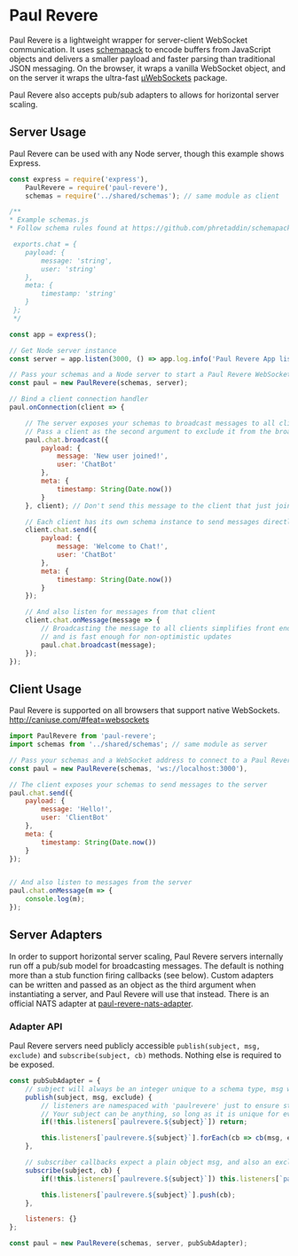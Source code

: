 # Paul Revere

Paul Revere is a lightweight wrapper for server-client WebSocket communication. It uses [schemapack](https://github.com/phretaddin/schemapack) to encode buffers from JavaScript objects and delivers a smaller payload and faster parsing than traditional JSON messaging. On the browser, it wraps a vanilla WebSocket object, and on the server it wraps the ultra-fast [µWebSockets](https://github.com/uWebSockets/uWebSockets) package.

Paul Revere also accepts pub/sub adapters to allows for horizontal server scaling.

## Server Usage

Paul Revere can be used with any Node server, though this example shows Express.

```JavaScript
const express = require('express'),
	PaulRevere = require('paul-revere'),
	schemas = require('../shared/schemas'); // same module as client

/**
* Example schemas.js
* Follow schema rules found at https://github.com/phretaddin/schemapack

 exports.chat = {
 	payload: {
 		message: 'string',
 		user: 'string'
 	},
 	meta: {
 		timestamp: 'string'
 	}
 };
 */

const app = express();

// Get Node server instance
const server = app.listen(3000, () => app.log.info('Paul Revere App listening on port 3000'));

// Pass your schemas and a Node server to start a Paul Revere WebSocket server
const paul = new PaulRevere(schemas, server);

// Bind a client connection handler
paul.onConnection(client => {

	// The server exposes your schemas to broadcast messages to all clients
	// Pass a client as the second argument to exclude it from the broadcast
	paul.chat.broadcast({
		payload: {
			message: 'New user joined!',
			user: 'ChatBot'
		},
		meta: {
			timestamp: String(Date.now())
		}
	}, client); // Don't send this message to the client that just joined

	// Each client has its own schema instance to send messages directly to that client...
	client.chat.send({
		payload: {
			message: 'Welcome to Chat!',
			user: 'ChatBot'
		},
		meta: {
			timestamp: String(Date.now())
		}
	});

	// And also listen for messages from that client
	client.chat.onMessage(message => {
		// Broadcasting the message to all clients simplifies front end rendering and listeners
		// and is fast enough for non-optimistic updates
		paul.chat.broadcast(message);
	});
});
```


## Client Usage

Paul Revere is supported on all browsers that support native WebSockets. http://caniuse.com/#feat=websockets

```JavaScript
import PaulRevere from 'paul-revere';
import schemas from '../shared/schemas'; // same module as server

// Pass your schemas and a WebSocket address to connect to a Paul Revere server
const paul = new PaulRevere(schemas, 'ws://localhost:3000'),

// The client exposes your schemas to send messages to the server
paul.chat.send({
	payload: {
		message: 'Hello!',
		user: 'ClientBot'
	},
	meta: {
		timestamp: String(Date.now())
	}
});


// And also listen to messages from the server
paul.chat.onMessage(m => {
	console.log(m);
});
```

## Server Adapters

In order to support horizontal server scaling, Paul Revere servers internally run off a pub/sub model for broadcasting messages. The default is nothing more than a stub function firing callbacks (see below). Custom adapters can be written and passed as an object as the third argument when instantiating a server, and Paul Revere will use that instead. There is an official NATS adapter at [paul-revere-nats-adapter](https://github.com/the-control-group/paul-revere-nats-adapter).

### Adapter API

Paul Revere servers need publicly accessible `publish(subject, msg, exclude)` and `subscribe(subject, cb)` methods. Nothing else is required to be exposed.

```JavaScript
const pubSubAdapter = {
	// subject will always be an integer unique to a schema type, msg will always be a plain object, and exclude may be undefined or a string id
	publish(subject, msg, exclude) {
		// listeners are namespaced with 'paulrevere' just to ensure string keys
		// Your subject can be anything, so long as it is unique for every schema
		if(!this.listeners[`paulrevere.${subject}`]) return;

		this.listeners[`paulrevere.${subject}`].forEach(cb => cb(msg, exclude));
	},

	// subscriber callbacks expect a plain object msg, and also an exclude string id if passed in the schema.broadcast() method
	subscribe(subject, cb) {
		if(!this.listeners[`paulrevere.${subject}`]) this.listeners[`paulrevere.${subject}`] = [];

		this.listeners[`paulrevere.${subject}`].push(cb);
	},

	listeners: {}
};

const paul = new PaulRevere(schemas, server, pubSubAdapter);
```
